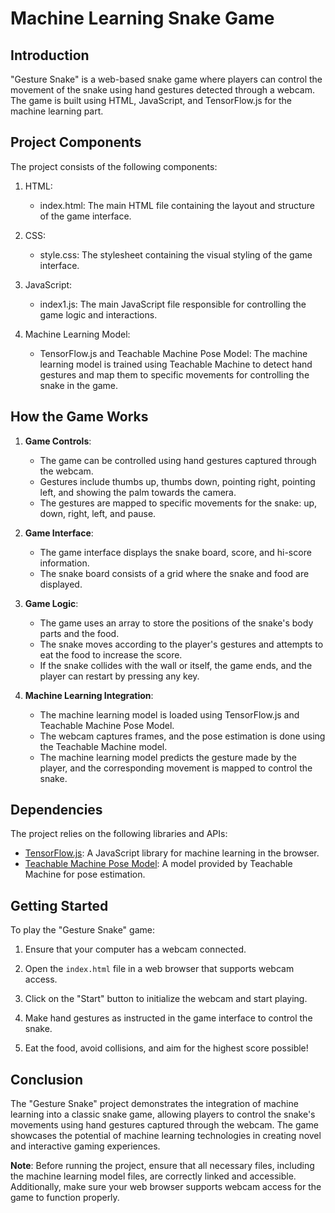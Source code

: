 # Machine Learning Snake Game 


## Introduction

"Gesture Snake" is a web-based snake game where players can control the movement of the snake using hand gestures detected through a webcam. The game is built using HTML, JavaScript, and TensorFlow.js for the machine learning part.

## Project Components

The project consists of the following components:

1. HTML:
   - index.html: The main HTML file containing the layout and structure of the game interface.

2. CSS:
   - style.css: The stylesheet containing the visual styling of the game interface.

3. JavaScript:
   - index1.js: The main JavaScript file responsible for controlling the game logic and interactions.

4. Machine Learning Model:
   - TensorFlow.js and Teachable Machine Pose Model: The machine learning model is trained using Teachable Machine to detect hand gestures and map them to specific movements for controlling the snake in the game.

## How the Game Works

1. **Game Controls**:
   - The game can be controlled using hand gestures captured through the webcam.
   - Gestures include thumbs up, thumbs down, pointing right, pointing left, and showing the palm towards the camera.
   - The gestures are mapped to specific movements for the snake: up, down, right, left, and pause.

2. **Game Interface**:
   - The game interface displays the snake board, score, and hi-score information.
   - The snake board consists of a grid where the snake and food are displayed.

3. **Game Logic**:
   - The game uses an array to store the positions of the snake's body parts and the food.
   - The snake moves according to the player's gestures and attempts to eat the food to increase the score.
   - If the snake collides with the wall or itself, the game ends, and the player can restart by pressing any key.

4. **Machine Learning Integration**:
   - The machine learning model is loaded using TensorFlow.js and Teachable Machine Pose Model.
   - The webcam captures frames, and the pose estimation is done using the Teachable Machine model.
   - The machine learning model predicts the gesture made by the player, and the corresponding movement is mapped to control the snake.

## Dependencies

The project relies on the following libraries and APIs:

- [TensorFlow.js](https://www.tensorflow.org/js): A JavaScript library for machine learning in the browser.
- [Teachable Machine Pose Model](https://github.com/googlecreativelab/teachablemachine-community/tree/master/libraries/pose): A model provided by Teachable Machine for pose estimation.

## Getting Started

To play the "Gesture Snake" game:

1. Ensure that your computer has a webcam connected.

2. Open the `index.html` file in a web browser that supports webcam access.

3. Click on the "Start" button to initialize the webcam and start playing.

4. Make hand gestures as instructed in the game interface to control the snake.

5. Eat the food, avoid collisions, and aim for the highest score possible!

## Conclusion

The "Gesture Snake" project demonstrates the integration of machine learning into a classic snake game, allowing players to control the snake's movements using hand gestures captured through the webcam. The game showcases the potential of machine learning technologies in creating novel and interactive gaming experiences.

**Note**: Before running the project, ensure that all necessary files, including the machine learning model files, are correctly linked and accessible. Additionally, make sure your web browser supports webcam access for the game to function properly.
